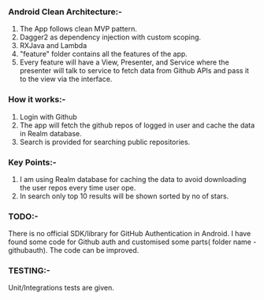 

### Android Clean Architecture:-

1. The App follows clean MVP pattern.
2. Dagger2 as dependency injection with custom scoping.
3. RXJava and Lambda
4. "feature" folder contains all the features of the app.
5. Every feature will have a View, Presenter, and Service where the presenter will talk to service to fetch data from Github    APIs and pass it to the view via the interface.


### How it works:-

1. Login with Github
1. The app will fetch the github repos of logged in user and cache the data in Realm database.
2. Search is provided for searching public repositories.

### Key Points:-

1. I am using Realm database for caching the data to avoid downloading the user repos every time user ope. 
2. In search only top 10 results will be shown sorted by no of stars.

### TODO:-

There is no official SDK/library for GitHub Authentication in Android. I have found some code for Github auth and customised some parts( folder name - githubauth). The code can be improved. 

### TESTING:-

Unit/Integrations tests are given. 

